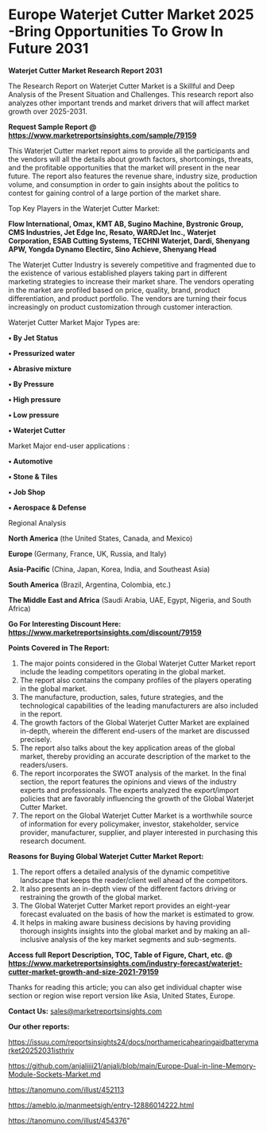 # Europe Waterjet Cutter Market 2025 -Bring Opportunities To Grow In Future 2031

<strong>Waterjet Cutter Market Research Report 2031</strong>

The Research Report on Waterjet Cutter Market is a Skillful and Deep Analysis of the Present Situation and Challenges. This research report also analyzes other important trends and market drivers that will affect market growth over 2025-2031.

<strong>Request Sample Report @ <a href=https://www.marketreportsinsights.com/sample/79159>https://www.marketreportsinsights.com/sample/79159</a></strong>

This Waterjet Cutter market report aims to provide all the participants and the vendors will all the details about growth factors, shortcomings, threats, and the profitable opportunities that the market will present in the near future. The report also features the revenue share, industry size, production volume, and consumption in order to gain insights about the politics to contest for gaining control of a large portion of the market share.

Top Key Players in the Waterjet Cutter Market:

<strong>Flow International, Omax, KMT AB, Sugino Machine, Bystronic Group, CMS Industries, Jet Edge Inc, Resato, WARDJet Inc., Waterjet Corporation, ESAB Cutting Systems, TECHNI Waterjet, Dardi, Shenyang APW, Yongda Dynamo Electirc, Sino Achieve, Shenyang Head</strong>

The Waterjet Cutter Industry is severely competitive and fragmented due to the existence of various established players taking part in different marketing strategies to increase their market share. The vendors operating in the market are profiled based on price, quality, brand, product differentiation, and product portfolio. The vendors are turning their focus increasingly on product customization through customer interaction.

Waterjet Cutter Market Major Types are:

<strong>• By Jet Status

• Pressurized water

• Abrasive mixture

• By Pressure

• High pressure

• Low pressure

• Waterjet Cutter</strong>

Market Major end-user applications :

<strong>• Automotive

• Stone & Tiles

• Job Shop

• Aerospace & Defense</strong>

Regional Analysis

</u><strong><b>North America</b></strong> (the United States, Canada, and Mexico)

<strong><b>Europe </b></strong>(Germany, France, UK, Russia, and Italy)

<strong><b>Asia-Pacific</b></strong> (China, Japan, Korea, India, and Southeast Asia)

<strong><b>South America</b></strong> (Brazil, Argentina, Colombia, etc.)

<strong><b>The Middle East and Africa</b></strong> (Saudi Arabia, UAE, Egypt, Nigeria, and South Africa)

<strong>Go For Interesting Discount Here: <a href=https://www.marketreportsinsights.com/discount/79159>https://www.marketreportsinsights.com/discount/79159</a></strong>

<strong>Points Covered in The Report:</strong>
<ol>
  <li>The major points considered in the Global Waterjet Cutter Market report include the leading competitors operating in the global market.</li>
  <li>The report also contains the company profiles of the players operating in the global market.</li>
  <li>The manufacture, production, sales, future strategies, and the technological capabilities of the leading manufacturers are also included in the report.</li>
  <li>The growth factors of the Global Waterjet Cutter Market are explained in-depth, wherein the different end-users of the market are discussed precisely.</li>
  <li>The report also talks about the key application areas of the global market, thereby providing an accurate description of the market to the readers/users.</li>
  <li>The report incorporates the SWOT analysis of the market. In the final section, the report features the opinions and views of the industry experts and professionals. The experts analyzed the export/import policies that are favorably influencing the growth of the Global Waterjet Cutter Market.</li>
  <li>The report on the Global Waterjet Cutter Market is a worthwhile source of information for every policymaker, investor, stakeholder, service provider, manufacturer, supplier, and player interested in purchasing this research document.</li>
</ol>
<strong>Reasons for Buying Global Waterjet Cutter Market Report:</strong>

<ol>
  <li>The report offers a detailed analysis of the dynamic competitive landscape that keeps the reader/client well ahead of the competitors.</li>
  <li>It also presents an in-depth view of the different factors driving or restraining the growth of the global market.</li>
  <li>The Global Waterjet Cutter Market report provides an eight-year forecast evaluated on the basis of how the market is estimated to grow.</li>
  <li>It helps in making aware business decisions by having providing thorough insights insights into the global market and by making an all-inclusive analysis of the key market segments and sub-segments.</li>
</ol>
<strong>Access full Report Description, TOC, Table of Figure, Chart, etc. @ <a href=https://www.marketreportsinsights.com/industry-forecast/waterjet-cutter-market-growth-and-size-2021-79159>https://www.marketreportsinsights.com/industry-forecast/waterjet-cutter-market-growth-and-size-2021-79159</a></strong>


Thanks for reading this article; you can also get individual chapter wise section or region wise report version like Asia, United States, Europe.

<strong>Contact Us:</strong>
sales@marketreportsinsights.com

<strong>Our other reports:</strong>

<a href=https://issuu.com/reportsinsights24/docs/northamericahearingaidbatterymarket20252031isthriv>https://issuu.com/reportsinsights24/docs/northamericahearingaidbatterymarket20252031isthriv</a>

<a href=https://github.com/anjaliiii21/anjali/blob/main/Europe-Dual-in-line-Memory-Module-Sockets-Market.md>https://github.com/anjaliiii21/anjali/blob/main/Europe-Dual-in-line-Memory-Module-Sockets-Market.md</a>

<a href=https://tanomuno.com/illust/452113>https://tanomuno.com/illust/452113</a>

<a href=https://ameblo.jp/manmeetsigh/entry-12886014222.html>https://ameblo.jp/manmeetsigh/entry-12886014222.html</a>

<a href=https://tanomuno.com/illust/454376>https://tanomuno.com/illust/454376</a>"
